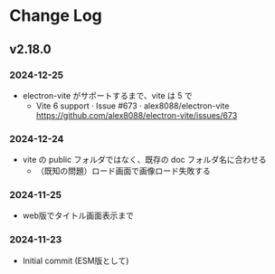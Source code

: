 # Change Log

## v2.18.0
### 2024-12-25
- electron-vite がサポートするまで、vite は 5 で
	- Vite 6 support · Issue #673 · alex8088/electron-vite https://github.com/alex8088/electron-vite/issues/673
### 2024-12-24
- vite の public フォルダではなく、既存の doc フォルダ名に合わせる
	- （既知の問題）ロード画面で画像ロード失敗する
### 2024-11-25
- web版でタイトル画面表示まで
### 2024-11-23
- Initial commit (ESM版として)
